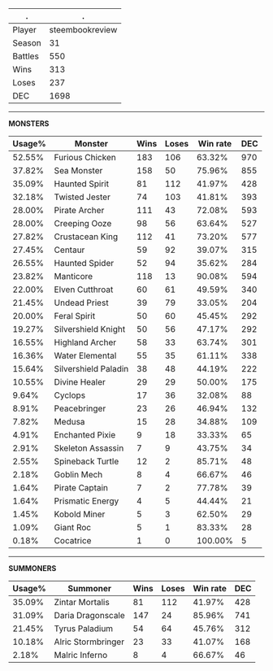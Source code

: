 .|.
|-|-
Player|steembookreview
Season|31
Battles|550
Wins|313
Loses|237
DEC|1698

---
**MONSTERS**

Usage%|Monster|Wins|Loses|Win rate|DEC|
-|-|-|-|-|-|
52.55%|Furious Chicken|183|106|63.32%|970|
37.82%|Sea Monster|158|50|75.96%|855|
35.09%|Haunted Spirit|81|112|41.97%|428|
32.18%|Twisted Jester|74|103|41.81%|393|
28.00%|Pirate Archer|111|43|72.08%|593|
28.00%|Creeping Ooze|98|56|63.64%|527|
27.82%|Crustacean King|112|41|73.20%|577|
27.45%|Centaur|59|92|39.07%|315|
26.55%|Haunted Spider|52|94|35.62%|284|
23.82%|Manticore|118|13|90.08%|594|
22.00%|Elven Cutthroat|60|61|49.59%|340|
21.45%|Undead Priest|39|79|33.05%|204|
20.00%|Feral Spirit|50|60|45.45%|292|
19.27%|Silvershield Knight|50|56|47.17%|292|
16.55%|Highland Archer|58|33|63.74%|301|
16.36%|Water Elemental|55|35|61.11%|338|
15.64%|Silvershield Paladin|38|48|44.19%|222|
10.55%|Divine Healer|29|29|50.00%|175|
9.64%|Cyclops|17|36|32.08%|88|
8.91%|Peacebringer|23|26|46.94%|132|
7.82%|Medusa|15|28|34.88%|109|
4.91%|Enchanted Pixie|9|18|33.33%|65|
2.91%|Skeleton Assassin|7|9|43.75%|34|
2.55%|Spineback Turtle|12|2|85.71%|48|
2.18%|Goblin Mech|8|4|66.67%|46|
1.64%|Pirate Captain|7|2|77.78%|39|
1.64%|Prismatic Energy|4|5|44.44%|21|
1.45%|Kobold Miner|5|3|62.50%|29|
1.09%|Giant Roc|5|1|83.33%|28|
0.18%|Cocatrice|1|0|100.00%|5|

---
**SUMMONERS**

Usage%|Summoner|Wins|Loses|Win rate|DEC|
-|-|-|-|-|-|
35.09%|Zintar Mortalis|81|112|41.97%|428|
31.09%|Daria Dragonscale|147|24|85.96%|741|
21.45%|Tyrus Paladium|54|64|45.76%|312|
10.18%|Alric Stormbringer|23|33|41.07%|168|
2.18%|Malric Inferno|8|4|66.67%|46|
